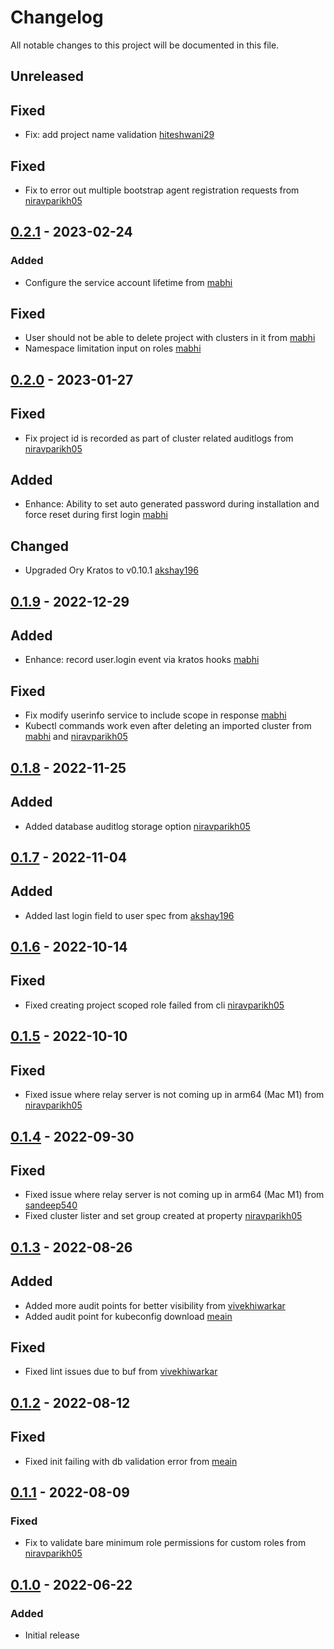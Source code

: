 # Changelog

All notable changes to this project will be documented in this file.

## Unreleased
## Fixed
- Fix: add project name validation [hiteshwani29](https://github.com/hiteshwani29)

## Fixed
- Fix to error out multiple bootstrap agent registration requests from [niravparikh05](https://github.com/niravparikh05)

## [0.2.1] - 2023-02-24
### Added
-  Configure the service account lifetime from [mabhi](https://github.com/mabhi)

## Fixed
- User should not be able to delete project with clusters in it from [mabhi](https://github.com/mabhi)
- Namespace limitation input on roles [mabhi](https://github.com/mabhi)

## [0.2.0] - 2023-01-27

## Fixed
- Fix project id is recorded as part of cluster related auditlogs from [niravparikh05](https://github.com/niravparikh05)

## Added
- Enhance: Ability to set auto generated password during installation and force reset during first login [mabhi](https://github.com/mabhi)

## Changed
- Upgraded Ory Kratos to v0.10.1 [akshay196](https://github.com/akshay196)

## [0.1.9] - 2022-12-29

## Added
- Enhance: record user.login event via kratos hooks [mabhi](https://github.com/mabhi)

## Fixed
- Fix modify userinfo service to include scope in response [mabhi](https://github.com/mabhi)
- Kubectl commands work even after deleting an imported cluster from [mabhi](https://github.com/mabhi) and [niravparikh05](https://github.com/niravparikh05)

## [0.1.8] - 2022-11-25

## Added

- Added database auditlog storage option [niravparikh05](https://github.com/niravparikh05)

## [0.1.7] - 2022-11-04

## Added

- Added last login field to user spec from [akshay196](https://github.com/akshay196)

## [0.1.6] - 2022-10-14

## Fixed

- Fixed creating project scoped role failed from cli [niravparikh05](https://github.com/niravparikh05)

## [0.1.5] - 2022-10-10

## Fixed

- Fixed issue where relay server is not coming up in arm64 (Mac M1) from [niravparikh05](https://github.com/niravparikh05)

## [0.1.4] - 2022-09-30

## Fixed

- Fixed issue where relay server is not coming up in arm64 (Mac M1) from [sandeep540](https://github.com/sandeep540)
- Fixed cluster lister and set group created at property [niravparikh05](https://github.com/niravparikh05)

## [0.1.3] - 2022-08-26

## Added

- Added more audit points for better visibility from [vivekhiwarkar](https://github.com/vivekhiwarkar)
- Added audit point for kubeconfig download [meain](https://github.com/meain)

## Fixed

- Fixed lint issues due to buf from [vivekhiwarkar](https://github.com/vivekhiwarkar)

## [0.1.2] - 2022-08-12

## Fixed
- Fixed init failing with db validation error from [meain](https://github.com/meain)

## [0.1.1] - 2022-08-09

### Fixed
- Fix to validate bare minimum role permissions for custom roles from [niravparikh05](https://github.com/niravparikh05)

## [0.1.0] - 2022-06-22
### Added
- Initial release

[Unreleased]: https://github.com/paralus/paralus/compare/v0.2.1...HEAD
[0.2.1]: https://github.com/paralus/paralus/compare/v0.2.0...v0.2.1
[0.2.0]: https://github.com/paralus/paralus/compare/v0.1.9...v0.2.0
[0.1.9]: https://github.com/paralus/paralus/compare/v0.1.8...v0.1.9
[0.1.8]: https://github.com/paralus/paralus/compare/v0.1.7...v0.1.8
[0.1.7]: https://github.com/paralus/paralus/compare/v0.1.6...v0.1.7
[0.1.6]: https://github.com/paralus/paralus/compare/v0.1.5...v0.1.6
[0.1.5]: https://github.com/paralus/paralus/compare/v0.1.4...v0.1.5
[0.1.4]: https://github.com/paralus/paralus/compare/v0.1.3...v0.1.4
[0.1.3]: https://github.com/paralus/paralus/compare/v0.1.2...v0.1.3
[0.1.2]: https://github.com/paralus/paralus/compare/v0.1.1...v0.1.2
[0.1.1]: https://github.com/paralus/paralus/compare/v0.1.0...v0.1.1
[0.1.0]: https://github.com/paralus/paralus/releases/tag/v0.1.0
